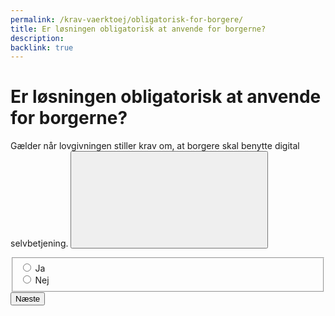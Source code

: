 ```yaml
---
permalink: /krav-vaerktoej/obligatorisk-for-borgere/
title: Er løsningen obligatorisk at anvende for borgerne?
description:
backlink: true 
---
```

<h1 id="page-legend">Er løsningen obligatorisk at anvende for borgerne?</h1>
<p>Gælder når lovgivningen stiller krav om, at borgere skal benytte digital selvbetjening. <span class="tooltip-wrapper" data-tooltip="Stiller lovgivningen krav om, at borgerne skal benytte digital selvbetjening, når de vil indberette, anmelde eller ansøge inden for det konkrete område?" data-position="above" data-trigger="click">
    <button class="button button-unstyled tooltip-target" type="button" aria-label="Læs mere">
        <svg class="icon-svg mr-0 mt-0" focusable="false" aria-hidden="true"><use xlink:href="#help"></use></svg>
    </button>
</span></p>
<form method="post" action="." id="form-Q300">
    <div class="form-group">
        <fieldset role="radiogroup" aria-labelledby="page-legend">
            <span class="form-error-message d-none" id="error-message"></span>
            <div class="form-group-radio">
                <input type="radio" id="radio-yes" name="radio" class="form-radio" value="1">
                <label class="form-label" for="radio-yes">Ja</label>
            </div>
            <div class="form-group-radio">
                <input type="radio" id="radio-no" name="radio" class="form-radio" value="0">
                <label class="form-label" for="radio-no">Nej</label>
            </div>
        </fieldset>
    </div>
    <button type="submit" class="button button-primary mt-9">Næste</button>
</form>
